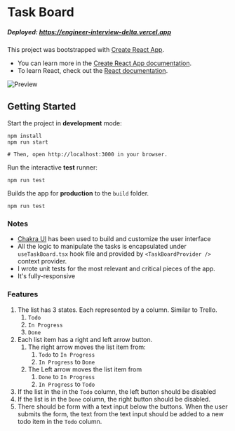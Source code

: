 # Task Board

##### Deployed: https://engineer-interview-delta.vercel.app

This project was bootstrapped with [Create React App](https://github.com/facebook/create-react-app).

- You can learn more in the [Create React App documentation](https://facebook.github.io/create-react-app/docs/getting-started).
- To learn React, check out the [React documentation](https://reactjs.org/).

![Preview](https://personal-images-hub.s3.us-east-1.amazonaws.com/Screen%20Shot%202021-09-27%20at%2011.23.48%20PM.png)

## Getting Started

Start the project in **development** mode:

```
npm install
npm run start

# Then, open http://localhost:3000 in your browser.
```

Run the interactive **test** runner:

```
npm run test
```

Builds the app for **production** to the `build` folder.

```
npm run test
```

### Notes

- [Chakra UI](https://chakra-ui.com/) has been used to build and customize the user interface
- All the logic to manipulate the tasks is encapsulated under `useTaskBoard.tsx` hook file and provided by `<TaskBoardProvider />` context provider.
- I wrote unit tests for the most relevant and critical pieces of the app.
- It's fully-responsive

### Features

1. The list has 3 states. Each represented by a column. Similar to Trello.
   1. `Todo`
   2. `In Progress`
   3. `Done`
2. Each list item has a right and left arrow button.
   1. The right arrow moves the list item from:
      1. `Todo` to `In Progress`
      2. `In Progress` to `Done`
   2. The Left arrow moves the list item from
      1. `Done` to `In Progress`
      2. `In Progress` to `Todo`
3. If the list in the in the `Todo` column, the left button should be disabled
4. If the list is in the `Done` column, the right button should be disabled.
5. There should be form with a text input below the buttons. When the user submits the form, the text from the text input should be added to a new todo item in the `Todo` column.
